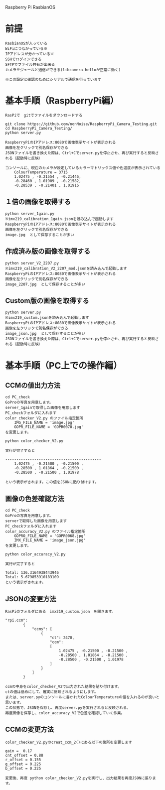 
Raspberry Pi RasbianOS

# 前提
    RasbianOSが入っている
    WiFiにつながっている※
    IPアドレスが分かっている※
    SSHでログインできる
    SFTPでファイル共有が出来る
    カメラモジュールと通信ができる(libcamera-helloが正常に動く)

    ※この設定と確認のためにシリアルで通信を行っています

# 基本手順（RaspberryPi編）
    RasPiで　gitでファイルをダウンロードする

    git clone https://github.com/nonNoise/RaspberryPi_Camera_Testing.git
    cd RaspberryPi_Camera_Testing/
    python server.py
    
    RaspberryPiのIPアドレス:8080で画像表示サイトが表示される
    画像を左クリックで別名保存ができる
    JSONファイルを書き換えた際は、Ctrl+Cでserver.pyを停止させ、再び実行すると反映される（起動時に反映）

    コンソールに、現在のカメラが設定しているカラーマトリックス値や色温度が表示されている
        ColourTemperature = 3715
        1.02475 , -0.21554 , -0.21446,
        -0.28460 , 1.01909 , -0.21582,
        -0.28539 , -0.21401 , 1.01916


##  １倍の画像を取得する

    python server_1gain.py
    ※imx219_calibration_1gain.jsonを読み込んで起動します
    RaspberryPiのIPアドレス:8080で画像表示サイトが表示される
    画像を左クリックで別名保存ができる
    image.jpg  として保存することが多い

## 作成済み版の画像を取得する

    python server_V2_2207.py
    ※imx219_calibration_V2_2207_mod.jsonを読み込んで起動します
    RaspberryPiのIPアドレス:8080で画像表示サイトが表示される
    画像を左クリックで別名保存ができる
    image_2207.jpg  として保存することが多い


##  Custom版の画像を取得する

    python server.py
    ※imx219_custom.jsonを読み込んで起動します
    RaspberryPiのIPアドレス:8080で画像表示サイトが表示される
    画像を左クリックで別名保存ができる
    image_json.jpg  として保存することが多い
    JSONファイルを書き換えた際は、Ctrl+Cでserver.pyを停止させ、再び実行すると反映される（起動時に反映）


# 基本手順（PC上での操作編）

## CCMの値出力方法

    cd PC_check
    GoProの写真を用意します。
    server_1gainで取得した画像を用意します
    PC_checkフォルダに入れます
    color_checker_V2.py のファイル指定箇所
        IMG_FILE_NAME = 'image.jpg'
        GOPR_FILE_NAME = 'GOPR0070.jpg'
    を変更します。
    
    python color_checker_V2.py

    実行が完了すると

    -------------------------------------------
        1.02475 , -0.21500 , -0.21500 ,
        -0.28500 , 1.01864 , -0.21500 ,
        -0.28500 , -0.21500 , 1.01978

    という表示がされます。この値をJSONに貼り付けます。



## 画像の色差確認方法
    cd PC_check
    GoProの写真を用意します。
    serverで取得した画像を用意します
    PC_checkフォルダに入れます
    color_accuracy_V2.py のファイル指定箇所
        GOPRO_FILE_NAME = 'GOPR0068.jpg'
        IMX_FILE_NAME = 'image_json.jpg'
    を変更します。
    
    python color_accuracy_V2.py

    実行が完了すると

    Total: 136.3164938443946
    Total: 5.679853910183109
    という表示がされます。

## JSONの変更方法

    RasPiのフォルダにある　imx219_custom.json　を開きます。

    "rpi.ccm":
            {
                "ccms": [
                    {
                        "ct": 2470,
                        "ccm":
                        [
                            1.02475 , -0.21500 , -0.21500 ,
                            -0.28500 , 1.01864 , -0.21500 ,
                            -0.28500 , -0.21500 , 1.01978
                        ]
                    }
                ]
            }

    ccmの中身をcolor_checker_V2で出力された結果を貼り付けます。
    ctの値は低めにして、確実に反映されるようにします。
    または、server.pyのコンソールに書かれたColourTemperatureの値を入れるのが良いと思います。
    この状態で、JSONを保存し、再度server.pyを実行されると反映される。
    再度画像を保存し、color_accuracy_V2で色差を確認していく作業。

## CCMの変更方法
    color_checker_V2.pyのcreat_ccm_2()にある以下の箇所を変更します
    
    gain =  0.17
    cnt_offset = 0.88
    r_offset = 0.155
    g_offset = 0.225
    b_offset = 0.225

    変更後、再度 python color_checker_V2.pyを実行し、出力結果を再度JSONに張ります。